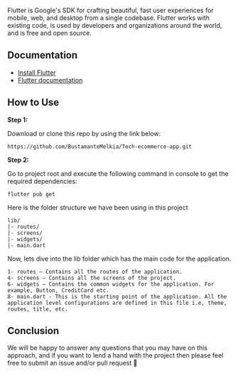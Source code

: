 Flutter is Google's SDK for crafting beautiful, fast user experiences for
mobile, web, and desktop from a single codebase. Flutter works with existing
code, is used by developers and organizations around the world, and is free and
open source.

## Documentation

* [Install Flutter](https://flutter.dev/get-started/)
* [Flutter documentation](https://flutter.dev/docs)

## How to Use 

**Step 1:**

Download or clone this repo by using the link below:

```
https://github.com/BustamanteMelkia/Tech-ecommerce-app.git
```

**Step 2:**

Go to project root and execute the following command in console to get the required dependencies: 

```
flutter pub get 
```

Here is the folder structure we have been using in this project

```
lib/
|- routes/
|- screens/
|- widgets/
|- main.dart
```

Now, lets dive into the lib folder which has the main code for the application.

```
1- routes — Contains all the routes of the application.
4- screens — Contains all the screens of the project.
6- widgets — Contains the common widgets for the application. For example, Button, CreditCard etc.
8- main.dart - This is the starting point of the application. All the application level configurations are defined in this file i.e, theme, routes, title, etc.
```



## Conclusion

We will be happy to answer any questions that you may have on this approach, and if you want to lend a hand with the project then please feel free to submit an issue and/or pull request 🙂
